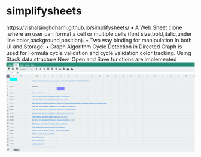 # simplifysheets
https://vishalsinghdhami.github.io/simplifysheets/ • A Web Sheet clone ,where an user can format a cell or multiple cells (font size,bold,italic,under line color,background,position). • Two way binding for manipulation in both UI and Storage. • Graph Algorithm Cycle Detection in Directed Graph is used for Formula cycle validation and cycle validation color tracking. Using Stack data structure New ,Open and Save functions are implemented
![1](demo.png)
